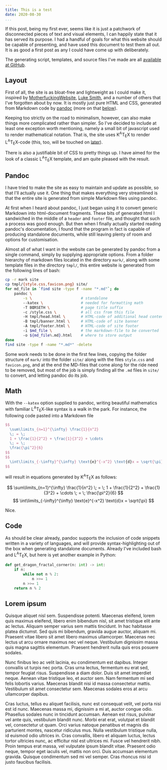 ```yaml
---
title: This is a test
date: 2020-08-30
...
```


If this post, being my first ever, seems like it is just a patchwork of disconnected pieces of text and visual elements, I can happily state that it has served its purpose. I had a handful of goals for what this website should be capable of presenting, and have used this document to test them all out. It is as good a first post as any I could have come up with deliberately.

The generating script, templates, and source files I've made are all [available at GitHub](https://github.com/frodetb/boerseth-dot-com).


## Layout

First of all, the site is as bloat-free and lightweight as I could make it, inspired by [MotherfuckingWebsite](http://motherfuckingwebsite.com/), [Luke Smith](https://lukesmith.xyz), and a number of others that I've forgotten about by now. It is mostly just pure HTML and CSS, generated from Markdown code by [pandoc](https://pandoc.org/) (more on that [below](#pandoc)). 

Keeping too strictly on the road to minimalism, however, can also make things more complicated rather than simpler. So I've decided to include at least one exception worth mentioning, namely a small bit of javascript used to render mathematical notation. That is, the site uses K<sup class="latex">A</sup>T<sub class="latex">E</sub>X to render L<sup class="latex">A</sup>T<sub class="latex">E</sub>X-code (this, too, will be touched on [later](#math)).

There is also a justifiable bit of CSS to pretty things up. I have aimed for the look of a classic L<sup class="latex">A</sup>T<sub class="latex">E</sub>X template, and am quite pleased with the result.


## Pandoc

I have tried to make the site as easy to maintain and update as possible, so that I'll actually use it. One thing that makes everything very streamlined is that the entire site is generated from simple Markdown files using pandoc.

At first when I heard about pandoc, I just began using it to convert generic Markdown into html-document fragments. These bits of generated html I sandwiched in the middle of a `header` and `footer` file, and thought that such a process was good enough. But then when I finally actually started reading pandoc's documentation, I found that the program in fact is capable of producing standalone documents, while still leaving plenty of room and options for customisation.

Almost all of what I want in the website can be generated by pandoc from a single command, simply by supplying appropriate options. From a folder hierarchy of markdown files located in the directory `mark/`, along with some template files in the directory `tmpl/`, this entire website is generated from the following lines of bash:

```bash
cp -r mark site
cp tmpl/{style.css,favicon.png} site/
for md_file in `find site -type f -name "*.md"`; do
    pandoc \
        -s \                      # standalone
        --katex \                 # needed for formatting math
        -T BŒRSETH \              # page title suffix
        -c /style.css \           # all css from this file
        -H tmpl/head.html \       # HTML-code of additional head content
        -B tmpl/banner.html \     # HTML-code of site banner
        -A tmpl/footer.html \     # HTML-code of site footer
        -i $md_file \             # the markdown-file to be converted
        -o ${md_file%.md}.html    # where to store output
done
find site -type f -name "*.md*" -delete
```

Some work needs to be done in the first few lines, copying the folder structure of `mark/` into the folder `site/` along with the files `style.css` and `favicon.png`, and at the end the MD-files that come along for the ride need to be removed, but most of the job is simply finding all the `.md` files in `site/` to convert, and letting pandoc do its job. 

## Math

With the `--katex` option supplied to pandoc, writing beautiful mathematics with familiar L<sup class="latex">A</sup>T<sub class="latex">E</sub>X-like syntax is a walk in the park. For instance, the following code pasted into a Markdown file

```latex
$$
  \sum\limits_{n=1}^{\infty} \frac{1}{n^2}
  \; = \;
  1 + \frac{1}{2^2} + \frac{1}{3^2} + \cdots
  \; = \;
  \frac{\pi^2}{6}
$$
$$
  \int\limits_{-\infty}^{\infty} \text{e}^{-x^2} \text{d}x = \sqrt{\pi}
$$
```

will result in equations generated by K<sup class="latex">A</sup>T<sub class="latex">E</sub>X as follows:

$$
\sum\limits_{n=1}^{\infty} \frac{1}{n^2}
\; = \;
1 + \frac{1}{2^2} + \frac{1}{3^2} + \cdots
\; = \;
\frac{\pi^2}{6}
$$
$$
\int\limits_{-\infty}^{\infty} \text{e}^{-x^2} \text{d}x = \sqrt{\pi}
$$

Nice.


## Code

As should be clear already, pandoc supports the inclusion of code snippets written in a variety of languages, and will provide syntax-highlighting out of the box when generating standalone documents. Already I've included bash and L<sup class="latex">A</sup>T<sub class="latex">E</sub>X, but here is yet another example in Python:

```python
def get_dragon_fractal_corner(n: int) -> int:
    if n:
        while not n % 2:
            n >>= 1
        n >>= 1
    return n % 2
```


## Lorem ipsum

Quisque aliquet nisl sem. Suspendisse potenti. Maecenas eleifend, lorem quis maximus eleifend, libero enim bibendum nisl, sit amet tristique elit ante ac lectus. Aliquam semper varius sem mattis tincidunt. In hac habitasse platea dictumst. Sed quis mi bibendum, gravida augue auctor, aliquam mi. Praesent vitae libero sit amet libero maximus ullamcorper. Maecenas nec lectus ut arcu ornare maximus nec vel neque. Vestibulum dignissim massa quis magna sagittis elementum. Praesent hendrerit nulla quis eros posuere sodales.

Nunc finibus leo ac velit lacinia, eu condimentum est dapibus. Integer convallis ut turpis nec porta. Cras urna lectus, fermentum eu erat sed, tempor feugiat risus. Suspendisse a diam dolor. Duis sit amet imperdiet neque. Aenean vitae tristique leo, et auctor sem. Nam fermentum mi sed felis lobortis varius. Maecenas blandit nisi id massa consectetur mattis. Vestibulum sit amet consectetur sem. Maecenas sodales eros at arcu ullamcorper dapibus.

Cras luctus, tellus eu aliquet facilisis, nunc est consequat velit, vel porta nisi est id nunc. Maecenas massa mi, dignissim a mi at, auctor congue odio. Phasellus sodales nunc in tincidunt accumsan. Aenean est risus, pulvinar vel ante quis, vestibulum blandit nunc. Morbi erat erat, volutpat et blandit vel, consectetur ut quam. Orci varius natoque penatibus et magnis dis parturient montes, nascetur ridiculus mus. Nulla vestibulum tristique nulla, id euismod odio ultrices in. Cras convallis, libero et aliquam luctus, lectus tortor ultricies nunc, ac efficitur nisl est ultrices mi. Fusce vel hendrerit nibh. Proin tempus erat massa, vel vulputate ipsum blandit vitae. Praesent odio neque, tempor eget iaculis vel, mattis non orci. Duis accumsan elementum gravida. Quisque condimentum sed mi vel semper. Cras rhoncus nisi id justo faucibus facilisis.

